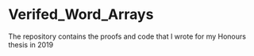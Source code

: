 # Verifed_Word_Arrays
The repository contains the proofs and code that I wrote for my Honours thesis in 2019 
